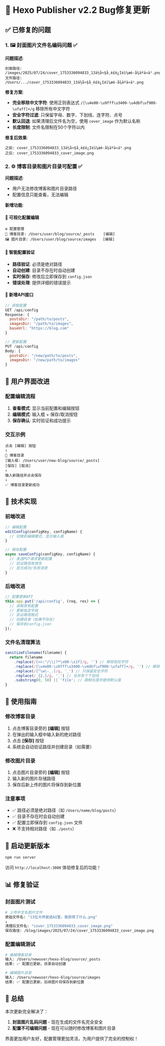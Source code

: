 # 🐛 Hexo Publisher v2.2 Bug修复更新

## ✅ 已修复的问题

### 1. 🖼️ 封面图片文件名编码问题 ✅
**问题描述**:
```
封面路径: /images/2025/07/24/cover_1753336094833_13ä½å¤§å¸è£è¿Iéï¼æè·å¾äºä»ä¹.png
文件路径: /Users/.../cover_1753336094833_13ä½å¤§å¸è£è¿Iéï¼æè·å¾äºä»ä¹.png
```

**修复方案**:
- **完全移除中文字符**: 使用正则表达式 `/[\u4e00-\u9fff\u3400-\u4dbf\uf900-\ufaff]+/g` 移除所有中文字符
- **安全字符过滤**: 只保留字母、数字、下划线、连字符、点号
- **默认回退**: 如果清理后文件名为空，使用 `cover_image` 作为默认名称
- **长度限制**: 文件名限制在50个字符以内

**修复后效果**:
```
之前: cover_1753336094833_13ä½å¤§å¸è£è¿Iéï¼æè·å¾äºä»ä¹.png
之后: cover_1753336094833_cover_image.png
```

### 2. ⚙️ 博客目录和图片目录可配置 ✅
**问题描述**:
- 用户无法修改博客和图片目录路径
- 配置信息只能查看，无法编辑

**新增功能**:

#### 📝 可视化配置编辑
```
⚙️ 配置管理
📁 博客目录: /Users/user/blog/source/_posts    [编辑]
🖼️ 图片目录: /Users/user/blog/source/images   [编辑]
```

#### 🔧 智能配置验证
- **路径验证**: 必须是绝对路径
- **自动创建**: 目录不存在时自动创建
- **实时保存**: 修改后立即保存到 `config.json`
- **错误处理**: 提供详细的错误提示

#### 📡 新增API接口
```javascript
// 获取配置
GET /api/config
Response: {
  postsDir: "/path/to/posts",
  imagesDir: "/path/to/images", 
  baseUrl: "https://blog.com"
}

// 更新配置
PUT /api/config
Body: {
  postsDir: "/new/path/to/posts",
  imagesDir: "/new/path/to/images"
}
```

## 🎨 用户界面改进

### 配置编辑流程
1. **查看模式**: 显示当前配置和编辑按钮
2. **编辑模式**: 输入框 + 保存/取消按钮
3. **保存确认**: 实时验证和成功提示

### 交互示例
```
点击 [编辑] 按钮
↓
📁 博客目录
[输入框: /Users/user/new-blog/source/_posts]
[保存] [取消]
↓
输入新路径并点击保存
↓
✅ 博客目录更新成功
```

## 🔧 技术实现

### 前端改进
```javascript
// 编辑配置
editConfig(configKey, configName) {
  // 切换到编辑模式，显示输入框
}

// 保存配置
async saveConfig(configKey, configName) {
  // 发送PUT请求更新配置
  // 验证路径有效性
  // 显示成功/失败消息
}
```

### 后端改进
```javascript
// 配置更新API
this.app.put('/api/config', (req, res) => {
  // 读取现有配置
  // 更新指定字段  
  // 验证路径格式
  // 创建目录（如果不存在）
  // 保存到config.json
});
```

### 文件名清理算法
```javascript
sanitizeFilename(filename) {
  return filename
    .replace(/[<>:"/\\|?*\x00-\x1f]/g, '') // 移除危险字符
    .replace(/[\u4e00-\u9fff\u3400-\u4dbf\uf900-\ufaff]+/g, '') // 移除中文
    .replace(/[^\w\-_.]/g, '_') // 只保留安全字符
    .replace(/_{2,}/g, '_') // 合并多个下划线
    .substring(0, 50) || 'file'; // 限制长度并提供默认值
}
```

## 🎯 使用指南

### 修改博客目录
1. 点击博客目录旁的 **[编辑]** 按钮
2. 在弹出的输入框中输入新的绝对路径
3. 点击 **[保存]** 按钮
4. 系统会自动验证路径并创建目录（如需要）

### 修改图片目录
1. 点击图片目录旁的 **[编辑]** 按钮  
2. 输入新的图片存储路径
3. 保存后新上传的图片将保存到新位置

### 注意事项
- ✅ 路径必须是绝对路径（如 `/Users/name/blog/posts`）
- ✅ 目录不存在时会自动创建
- ✅ 配置立即保存到 `config.json` 文件
- ❌ 不支持相对路径（如 `./posts`）

## 🚀 启动更新版本

```bash
npm run server
```

访问 `http://localhost:3000` 体验修复后的功能！

## 📊 修复验证

### 封面图片测试
```bash
# 上传中文名图片文件
原始文件名: "13位大师装进AI里，我获得了什么.png"
↓
清理后文件名: "cover_1753336094833_cover_image.png"
保存路径: /blog/images/2025/07/24/cover_1753336094833_cover_image.png
```

### 配置编辑测试
```bash
# 编辑博客目录
输入: /Users/newuser/hexo-blog/source/_posts
结果: ✅ 配置已更新，目录自动创建

# 编辑图片目录  
输入: /Users/newuser/hexo-blog/source/images
结果: ✅ 配置已更新，后续图片将保存到新位置
```

## 🎉 总结

本次更新完全解决了：
1. **封面图片乱码问题** - 现在生成的文件名完全安全
2. **配置不可编辑问题** - 现在可以随时修改博客和图片目录

界面更加用户友好，配置管理更加灵活，为用户提供了完全的控制权！